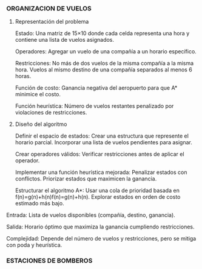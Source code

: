 ### ORGANIZACION DE VUELOS
1. Representación del problema

    Estado: Una matriz de 15×10 donde cada celda representa una hora y contiene una lista de vuelos asignados.

    Operadores: Agregar un vuelo de una compañía a un horario específico.

    Restricciones:
        No más de dos vuelos de la misma compañía a la misma hora.
        Vuelos al mismo destino de una compañía separados al menos 6 horas.

    Función de costo: Ganancia negativa del aeropuerto para que A* minimice el costo.

    Función heurística: Número de vuelos restantes penalizado por violaciones de restricciones.

2. Diseño del algoritmo

    Definir el espacio de estados:
        Crear una estructura que represente el horario parcial.
        Incorporar una lista de vuelos pendientes para asignar.

    Crear operadores válidos:
        Verificar restricciones antes de aplicar el operador.

    Implementar una función heurística mejorada:
        Penalizar estados con conflictos.
        Priorizar estados que maximicen la ganancia.

    Estructurar el algoritmo A*:
        Usar una cola de prioridad basada en f(n)=g(n)+h(n)f(n)=g(n)+h(n).
        Explorar estados en orden de costo estimado más bajo.

Entrada: Lista de vuelos disponibles (compañía, destino, ganancia).

Salida: Horario óptimo que maximiza la ganancia cumpliendo restricciones.

Complejidad: Depende del número de vuelos y restricciones, pero se mitiga con poda y heurística.

### ESTACIONES DE BOMBEROS

